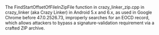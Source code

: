The FindStartOffsetOfFileInZipFile function in crazy_linker_zip.cpp in crazy_linker (aka Crazy Linker) in Android 5.x and 6.x, as used in Google Chrome before 47.0.2526.73, improperly searches for an EOCD record, which allows attackers to bypass a signature-validation requirement via a crafted ZIP archive.